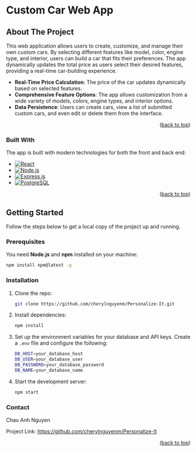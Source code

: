 # Custom Car Web App

## About The Project

This web application allows users to create, customize, and manage their own custom cars. By selecting different features like model, color, engine type, and interior, users can build a car that fits their preferences. The app dynamically updates the total price as users select their desired features, providing a real-time car-building experience.

- **Real-Time Price Calculation**: The price of the car updates dynamically based on selected features.
- **Comprehensive Feature Options**: The app allows customization from a wide variety of models, colors, engine types, and interior options.
- **Data Persistence**: Users can create cars, view a list of submitted custom cars, and even edit or delete them from the interface.

<p align="right">(<a href="#readme-top">back to top</a>)</p>

### Built With

The app is built with modern technologies for both the front and back end:

* [![React][React.js]][React-url]
* [![Node.js][Node.js]][Node-url]
* [![Express.js][Express.js]][Express-url]
* [![PostgreSQL][PostgreSQL]][PostgreSQL-url]

<!-- MARKDOWN LINKS & IMAGES -->
[React.js]: https://img.shields.io/badge/React-20232A?style=for-the-badge&logo=react&logoColor=61DAFB
[React-url]: https://reactjs.org/
[Node.js]: https://img.shields.io/badge/Node.js-43853D?style=for-the-badge&logo=node-dot-js&logoColor=white
[Node-url]: https://nodejs.org/
[Express.js]: https://img.shields.io/badge/Express.js-000000?style=for-the-badge&logo=express&logoColor=white
[Express-url]: https://expressjs.com/
[PostgreSQL]: https://img.shields.io/badge/PostgreSQL-316192?style=for-the-badge&logo=postgresql&logoColor=white
[PostgreSQL-url]: https://www.postgresql.org/

<p align="right">(<a href="#readme-top">back to top</a>)</p>

## Getting Started

Follow the steps below to get a local copy of the project up and running.

### Prerequisites

You need <b>Node.js</b> and <b>npm</b> installed on your machine:

```sh
npm install npm@latest -g
```

### Installation

1. Clone the repo:

   ```sh
   git clone https://github.com/cherylnguyenm/Personalize-It.git
   ```

2. Install dependencies:
    ```sh
   npm install
   ```

3. Set up the environment variables for your database and API keys. Create a `.env` file and configure the following:
    ```sh
    DB_HOST=your_database_host
    DB_USER=your_database_user
    DB_PASSWORD=your_database_password
    DB_NAME=your_database_name
    ```

4. Start the development server:
    ```sh
    npm start
    ```
### Contact
Chau Anh Nguyen 

Project Link: https://github.com/cherylnguyenm/Personalize-It

<p align="right">(<a href="#readme-top">back to top</a>)</p>
